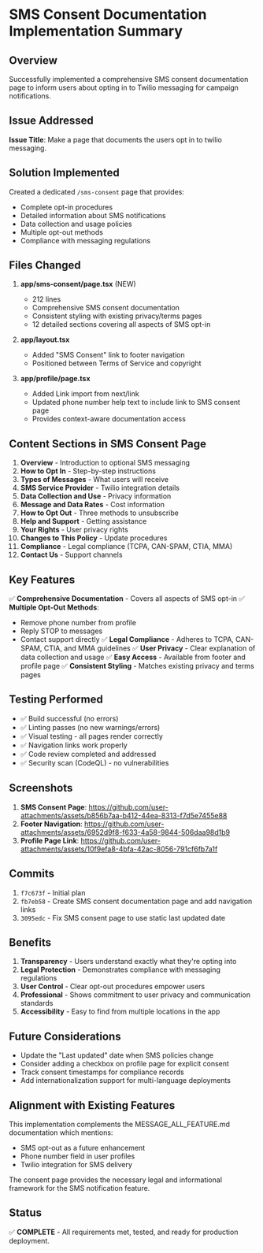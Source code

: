 # SMS Consent Documentation Implementation Summary

## Overview
Successfully implemented a comprehensive SMS consent documentation page to inform users about opting in to Twilio messaging for campaign notifications.

## Issue Addressed
**Issue Title**: Make a page that documents the users opt in to twilio messaging.

## Solution Implemented
Created a dedicated `/sms-consent` page that provides:
- Complete opt-in procedures
- Detailed information about SMS notifications
- Data collection and usage policies
- Multiple opt-out methods
- Compliance with messaging regulations

## Files Changed
1. **app/sms-consent/page.tsx** (NEW)
   - 212 lines
   - Comprehensive SMS consent documentation
   - Consistent styling with existing privacy/terms pages
   - 12 detailed sections covering all aspects of SMS opt-in

2. **app/layout.tsx**
   - Added "SMS Consent" link to footer navigation
   - Positioned between Terms of Service and copyright

3. **app/profile/page.tsx**
   - Added Link import from next/link
   - Updated phone number help text to include link to SMS consent page
   - Provides context-aware documentation access

## Content Sections in SMS Consent Page
1. **Overview** - Introduction to optional SMS messaging
2. **How to Opt In** - Step-by-step instructions
3. **Types of Messages** - What users will receive
4. **SMS Service Provider** - Twilio integration details
5. **Data Collection and Use** - Privacy information
6. **Message and Data Rates** - Cost information
7. **How to Opt Out** - Three methods to unsubscribe
8. **Help and Support** - Getting assistance
9. **Your Rights** - User privacy rights
10. **Changes to This Policy** - Update procedures
11. **Compliance** - Legal compliance (TCPA, CAN-SPAM, CTIA, MMA)
12. **Contact Us** - Support channels

## Key Features
✅ **Comprehensive Documentation** - Covers all aspects of SMS opt-in
✅ **Multiple Opt-Out Methods**:
   - Remove phone number from profile
   - Reply STOP to messages
   - Contact support directly
✅ **Legal Compliance** - Adheres to TCPA, CAN-SPAM, CTIA, and MMA guidelines
✅ **User Privacy** - Clear explanation of data collection and usage
✅ **Easy Access** - Available from footer and profile page
✅ **Consistent Styling** - Matches existing privacy and terms pages

## Testing Performed
- ✅ Build successful (no errors)
- ✅ Linting passes (no new warnings/errors)
- ✅ Visual testing - all pages render correctly
- ✅ Navigation links work properly
- ✅ Code review completed and addressed
- ✅ Security scan (CodeQL) - no vulnerabilities

## Screenshots
1. **SMS Consent Page**: https://github.com/user-attachments/assets/b856b7aa-b412-44ea-8313-f7d5e7455e88
2. **Footer Navigation**: https://github.com/user-attachments/assets/6952d9f8-f633-4a58-9844-506daa98d1b9
3. **Profile Page Link**: https://github.com/user-attachments/assets/10f9efa8-4bfa-42ac-8056-791cf6fb7a1f

## Commits
1. `f7c673f` - Initial plan
2. `fb7eb58` - Create SMS consent documentation page and add navigation links
3. `3095edc` - Fix SMS consent page to use static last updated date

## Benefits
1. **Transparency** - Users understand exactly what they're opting into
2. **Legal Protection** - Demonstrates compliance with messaging regulations
3. **User Control** - Clear opt-out procedures empower users
4. **Professional** - Shows commitment to user privacy and communication standards
5. **Accessibility** - Easy to find from multiple locations in the app

## Future Considerations
- Update the "Last updated" date when SMS policies change
- Consider adding a checkbox on profile page for explicit consent
- Track consent timestamps for compliance records
- Add internationalization support for multi-language deployments

## Alignment with Existing Features
This implementation complements the MESSAGE_ALL_FEATURE.md documentation which mentions:
- SMS opt-out as a future enhancement
- Phone number field in user profiles
- Twilio integration for SMS delivery

The consent page provides the necessary legal and informational framework for the SMS notification feature.

## Status
✅ **COMPLETE** - All requirements met, tested, and ready for production deployment.
